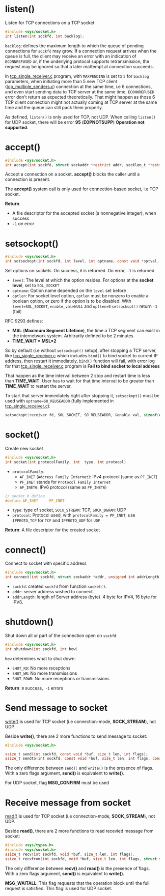 # listen()

Listen for TCP connections on a TCP socket

```c
#include <sys/socket.h>
int listen(int sockfd, int backlog);
```

``backlog``: defines the maximum length to which the queue of pending connections for ``sockfd`` may grow. If a connection request arrives when the queue is full, the client may receive an error with an indication of ``ECONNREFUSED`` or, if the underlying protocol supports retransmission, the request may be ignored so that a later reattempt at connection succeeds.

In [tcp_single_receiver.c](tcp_single_receiver.c) program, with ``MAXPENDING`` is set to ``5`` for ``backlog`` parameters, when initiating more than 5 new TCP client ([tcp_multiple_senders.c](tcp_multiple_senders.c)) connection at the same time, i.e 6 connections, and even start sending data to TCP server at the same time, ``ECONNREFUSED`` error don't return as expected theoretically. That might happen as those 6 TCP client connection might not actually coming at TCP server at the same time and the queue can still pack them properly.

As defined, ``listen()`` is only used for TCP, not UDP. When calling ``listen()`` for UDP socket, there will be error **95** (**EOPNOTSUPP**) **Operation not supported**.

# accept()

```c
#include <sys/socket.h>
int accept(int sockfd, struct sockaddr *restrict addr, socklen_t *restrict addrlen);
```
Accept a connection on a socket. **accept()** blocks the caller until a connection is present.

The **accept()** system call is only used for connection-based socket, i.e TCP socket.

**Return**:
* A file descriptor for the accepted socket (a nonnegative integer), when success
* ``-1`` on error
# setsockopt()

```c
#include <sys/socket.h>
int setsockopt(int sockfd, int level, int optname, const void *optval, socklen_t optlen);
```
Set options on sockets. On success, ``0`` is returned. On error, ``-1`` is returned.
* ``level``: The level at which the option resides. For options at the **socket level**, set to ``SOL_SOCKET``
* ``optname``: Option name depended on the ``level`` set before
* ``optlen``: For socket level option, ``optlen`` must be nonzero to enable a boolean option, or zero if the option is to be disabled. With ``level=SOL_SOCKET``, ``enable_val=NULL`` and ``optlen=0`` ``setsockopt()`` return ``-1`` (fail)

RFC 9293 defines:

* **MSL** (**Maximum Segment Lifetime**), the time a TCP segment can exist in the internetwork system. Arbitrarily defined to be 2 minutes. 
* **TIME_WAIT = MSL*2**

So by default (i.e without ``setsockopt()`` setup), after stopping a TCP server, like [tcp_single_receiver.c](tcp_single_receiver.c) which includes ``bind()`` to bind socket to current IP address, then restart it immediately, ``bind()`` function will fail, with error log for that [tcp_single_receiver.c](tcp_single_receiver.c) program is **Fail to bind socket to local address**

That happen as the time interval between 2 stop and restart time is less than **TIME_WAIT**. User has to wait for that time interval to be greater than **TIME_WAIT** to restart the server.

To start that server immediately right after stopping it, ``setsockopt()`` must be used with ``optname=SO_REUSEADDR`` (fully implemented in [tcp_single_receiver.c](tcp_single_receiver.c)):

```c
setsockopt(receiver_fd, SOL_SOCKET, SO_REUSEADDR, &enable_val, sizeof(enable_val));
```
# socket()
Create new socket
```c
#include <sys/socket.h>
int socket(int protocolFamily, int  type, int protocol)
```

* ``protocolFamily``: 
    * ``AF_INET`` (``Address Family Internet``): IPv4 protocol (same as ``PF_INET``)
    * ``PF_INET`` stands for ``Protocol Family Internet``
    * ``AF_INET6``: IPv6 protocol (same as ``PF_INET6``)
```C
// socket.h define
#define AF_INET		PF_INET
```
* ``type``: type of socket, ``SOCK_STREAM``: TCP, ``SOCK_DGRAM``: UDP
* ``protocol``: Protocol used, with ``protocolFamily = PF_INET``, use ``IPPROTO_TCP`` for ``TCP`` and ``IPPROTO_UDP`` for ``UDP``

**Return**: A file descriptor for the created socket

# connect()

Connect to socket with specific address

```c
#include <sys/socket.h>
int connect(int sockfd, struct sockaddr *addr, unsigned int addrLength) 
```

*  ``sockfd``: created ``sockfd`` from function ``socket()``.
*  ``addr``: server address wished to connect.
*  ``addrLength``: length of Server address (byte). 4 byte for IPV4, 16 byte for IPV6.
# shutdown()

Shut down all or part of the connection open on ``sockfd``

```c
#include <sys/socket.h>
int shutdown(int sockfd, int how)
```

``how`` determines what to shut down:

* ``SHUT_RD``: No more receptions
* ``SHUT_WR``: No more transmissions
* ``SHUT_RDWR``: No more receptions or transmissions

**Return**: ``0`` success,`` -1`` errors
# Send message to socket

[write()](https://github.com/TranPhucVinh/C/blob/master/Physical%20layer/File%20IO/System%20call/unistd.md#write) is used for TCP socket (i.e connection-mode, **SOCK_STREAM**), not UDP

Beside **write()**, there are 2 more functions to send message to socket:
```c
#include <sys/socket.h>

ssize_t send(int sockfd, const void *buf, size_t len, int flags);
ssize_t sendto(int sockfd, const void *buf, size_t len, int flags, const struct sockaddr *dest_addr, socklen_t addrlen);
```
The only difference between ``send()`` and ``write()`` is the presence of flags. With a zero flags argument, **send()** is equivalent to **write()**.

For UDP socket, flag **MSG_CONFIRM** must be used 
# Receive message from socket

[read()](https://github.com/TranPhucVinh/C/blob/master/Physical%20layer/File%20IO/System%20call/unistd.md#read) is used for TCP socket (i.e connection-mode, **SOCK_STREAM**), not UDP.

Beside **read()**, there are 2 more functions to read recevied message from socket:
```c
#include <sys/types.h>
#include <sys/socket.h>
ssize_t recv(int sockfd, void *buf, size_t len, int flags);
ssize_t recvfrom(int sockfd, void *buf, size_t len, int flags, struct sockaddr *src_addr, socklen_t *addrlen);
```
The only difference between **recv()** and **read()** is the presence of flags. With a zero flags argument, **send()** is equivalent to **write()**.

**MSG_WAITALL**: This flag requests that the operation block until the full request is satisfied. This flag is used for UDP socket.
